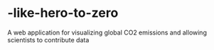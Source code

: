 # -like-hero-to-zero
A web application for visualizing global CO2 emissions and allowing scientists to contribute data
